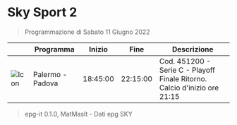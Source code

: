 # Sky Sport 2
> Programmazione di Sabato 11 Giugno 2022

||Programma|Inizio|Fine|Descrizione|
|---|---|---|---|---|
|![Icon](https://guidatv.sky.it/uuid/4bf6afec-0201-4e3c-8307-557d293b6fb1/cover?md5ChecksumParam=11fb5fa35906bc373e0b06f53c52e1ad)|Palermo - Padova|18:45:00|22:15:00|Cod. 451200 - Serie C - Playoff Finale Ritorno. Calcio d&#039;inizio ore 21:15



 > epg-it 0.1.0, MatMasIt - Dati epg SKY
